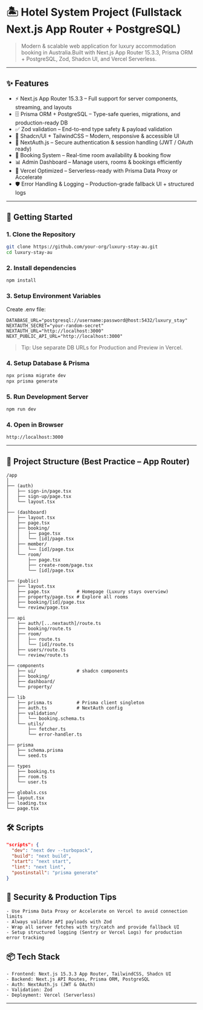 # 🏝️ Hotel System Project (Fullstack Next.js App Router + PostgreSQL)

> Modern & scalable web application for luxury accommodation booking in Australia.Built with Next.js App Router 15.3.3, Prisma ORM + PostgreSQL, Zod, Shadcn UI, and Vercel Serverless.

---

## ✨ Features

- ⚡ Next.js App Router 15.3.3 – Full support for server components, streaming, and layouts
- 🗄️ Prisma ORM + PostgreSQL – Type-safe queries, migrations, and production-ready DB
- ✅ Zod validation – End-to-end type safety & payload validation
- 🎨 Shadcn/UI + TailwindCSS – Modern, responsive & accessible UI
- 🔐 NextAuth.js – Secure authentication & session handling (JWT / OAuth ready)
- 🏨 Booking System – Real-time room availability & booking flow
- 📊 Admin Dashboard – Manage users, rooms & bookings efficiently
- 🚀 Vercel Optimized – Serverless-ready with Prisma Data Proxy or Accelerate
- 🛡️ Error Handling & Logging – Production-grade fallback UI + structured logs

---

## 🚀 Getting Started

### 1. Clone the Repository
```bash
git clone https://github.com/your-org/luxury-stay-au.git
cd luxury-stay-au
```

### 2. Install dependencies
```bash
npm install
```

### 3. Setup Environment Variables
Create .env file:
```env
DATABASE_URL="postgresql://username:password@host:5432/luxury_stay"
NEXTAUTH_SECRET="your-random-secret"
NEXTAUTH_URL="http://localhost:3000"
NEXT_PUBLIC_API_URL="http://localhost:3000"
```
> Tip: Use separate DB URLs for Production and Preview in Vercel.

### 4. Setup Database & Prisma
```bash
npx prisma migrate dev
npx prisma generate
```

### 5. Run Development Server
```bash
npm run dev
```

### 4. Open in Browser
```plaintext
http://localhost:3000
```

---

## 🧱 Project Structure (Best Practice – App Router)
```plaintext
/app
│
├── (auth)
│   ├── sign-in/page.tsx
│   ├── sign-up/page.tsx
│   └── layout.tsx
│
├── (dashboard)
│   ├── layout.tsx
│   ├── page.tsx
│   ├── booking/
│   │   ├── page.tsx
│   │   └── [id]/page.tsx
│   ├── member/
│   │   └── [id]/page.tsx
│   └── room/
│       ├── page.tsx
│       ├── create-room/page.tsx
│       └── [id]/page.tsx
│
├── (public)
│   ├── layout.tsx
│   ├── page.tsx          # Homepage (Luxury stays overview)
│   ├── property/page.tsx # Explore all rooms
│   ├── booking/[id]/page.tsx
│   └── review/page.tsx
│
├── api
│   ├── auth/[...nextauth]/route.ts
│   ├── booking/route.ts
│   ├── room/
│   │   ├── route.ts
│   │   └── [id]/route.ts
│   ├── users/route.ts
│   └── review/route.ts
│
├── components
│   ├── ui/               # shadcn components
│   ├── booking/
│   ├── dashboard/
│   └── property/
│
├── lib
│   ├── prisma.ts         # Prisma client singleton
│   ├── auth.ts           # NextAuth config
│   ├── validation/
│   │   └── booking.schema.ts
│   └── utils/
│       ├── fetcher.ts
│       └── error-handler.ts
│
├── prisma
│   ├── schema.prisma
│   └── seed.ts
│
├── types
│   ├── booking.ts
│   ├── room.ts
│   └── user.ts
│
├── globals.css
├── layout.tsx
├── loading.tsx
└── page.tsx
```

## 🛠️ Scripts
```json
"scripts": {
  "dev": "next dev --turbopack",
  "build": "next build",
  "start": "next start",
  "lint": "next lint",
  "postinstall": "prisma generate"  
}
```

## 🔐 Security & Production Tips

```plaintext
- Use Prisma Data Proxy or Accelerate on Vercel to avoid connection limits
- Always validate API payloads with Zod
- Wrap all server fetches with try/catch and provide fallback UI
- Setup structured logging (Sentry or Vercel Logs) for production error tracking
```

## 📦 Tech Stack

```plaintext
- Frontend: Next.js 15.3.3 App Router, TailwindCSS, Shadcn UI
- Backend: Next.js API Routes, Prisma ORM, PostgreSQL
- Auth: NextAuth.js (JWT & OAuth)
- Validation: Zod
- Deployment: Vercel (Serverless)
```

---

